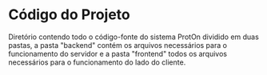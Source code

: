 # Código do Projeto

Diretório contendo todo o código-fonte do sistema ProtOn dividido em duas pastas, a pasta "backend" contém os arquivos necessários para o funcionamento do servidor e a pasta "frontend" todos os arquivos necessários para o funcionamento do lado do cliente. 

